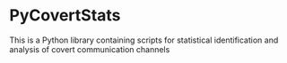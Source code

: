 # PyCovertStats
This is a Python library containing scripts for statistical identification and analysis of covert communication channels
